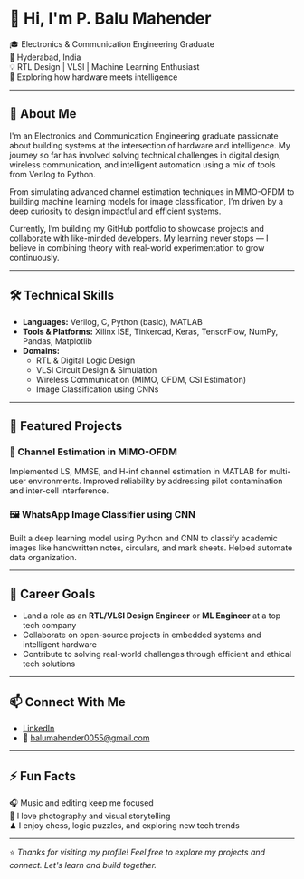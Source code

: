 # 👋 Hi, I'm P. Balu Mahender

🎓 Electronics & Communication Engineering Graduate  
📍 Hyderabad, India  
💡 RTL Design | VLSI | Machine Learning Enthusiast  
🔧 Exploring how hardware meets intelligence

---

## 🧠 About Me

I'm an Electronics and Communication Engineering graduate passionate about building systems at the intersection of hardware and intelligence. My journey so far has involved solving technical challenges in digital design, wireless communication, and intelligent automation using a mix of tools from Verilog to Python.

From simulating advanced channel estimation techniques in MIMO-OFDM to building machine learning models for image classification, I’m driven by a deep curiosity to design impactful and efficient systems.

Currently, I’m building my GitHub portfolio to showcase projects and collaborate with like-minded developers. My learning never stops — I believe in combining theory with real-world experimentation to grow continuously.

---

## 🛠️ Technical Skills

- **Languages:** Verilog, C, Python (basic), MATLAB  
- **Tools & Platforms:** Xilinx ISE, Tinkercad, Keras, TensorFlow, NumPy, Pandas, Matplotlib  
- **Domains:**  
  - RTL & Digital Logic Design  
  - VLSI Circuit Design & Simulation  
  - Wireless Communication (MIMO, OFDM, CSI Estimation)  
  - Image Classification using CNNs

---

## 📁 Featured Projects

### 📶 Channel Estimation in MIMO-OFDM  
Implemented LS, MMSE, and H-inf channel estimation in MATLAB for multi-user environments. Improved reliability by addressing pilot contamination and inter-cell interference.

### 🖼️ WhatsApp Image Classifier using CNN  
Built a deep learning model using Python and CNN to classify academic images like handwritten notes, circulars, and mark sheets. Helped automate data organization.

---

## 🎯 Career Goals

- Land a role as an **RTL/VLSI Design Engineer** or **ML Engineer** at a top tech company  
- Collaborate on open-source projects in embedded systems and intelligent hardware  
- Contribute to solving real-world challenges through efficient and ethical tech solutions

---

## 📫 Connect With Me

- [LinkedIn](https://www.linkedin.com/in/balumahender/)  
- 📧 balumahender0055@gmail.com

---

## ⚡ Fun Facts

🎧 Music and editing keep me focused  
📸 I love photography and visual storytelling  
♟ I enjoy chess, logic puzzles, and exploring new tech trends

---

⭐ *Thanks for visiting my profile! Feel free to explore my projects and connect. Let's learn and build together.*
